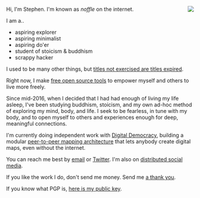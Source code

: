 <img
  style="float: right; margin-left: 10px;"
  src="http://blog.eight45.net/static/me7_normal.jpg"
/>

Hi, I'm Stephen. I'm known as *noffle* on the internet.

I am a..
- aspiring explorer
- aspiring minimalist
- aspiring do'er
- student of stoicism & buddhism
- scrappy hacker

I used to be many other things, but [titles not exercised are titles
expired](https://sivers.org/expire).

Right now, I make [free open source tools](https://github.com/noffle) to empower
myself and others to live more freely.

Since mid-2016, when I decided that I had had enough of living my life asleep,
I've been studying buddhism, stoicism, and my own ad-hoc method of exploring my
mind, body, and life. I seek to be fearless, in tune with my body, and to open
myself to others and experiences enough for deep, meaningful connections.

I'm currently doing independent work with [Digital
Democracy](http://www.digital-democracy.org/), building a modular [peer-to-peer
mapping architecture](https://github.com/digidem/osm-p2p-db) that lets anybody
create digital maps, even without the internet.

You can reach me best by [email](mailto:sww@eight45.net) or
[Twitter](https:/twitter.com/noffle). I'm also on [distributed social
media](http://ssbc.github.io/patchwork/).

If you like the work I do, don't send me money. Send me [a thank you](mailto:sww@eight45.net).

If you know what PGP is, [here is my public key](http://eight45.net/pgp.asc).
